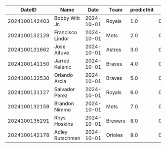 DateID         |  Name              |  Date        |  Team     |  predicthit  |  predicthitproba     |  hitbool  |  Last7DaysAVG  |  Last15DaysAVG  |  Last30DaysAVG
---------------|--------------------|--------------|-----------|--------------|----------------------|-----------|----------------|-----------------|---------------
2024100142403  |  Bobby Witt Jr.    |  2024-10-01  |  Royals   |  1.0         |  0.6546333873451656  |  False    |  0.263         |  0.342          |  0.278
2024100132129  |  Francisco Lindor  |  2024-10-01  |  Mets     |  2.0         |  0.6086358988733929  |  False    |  0.353         |  0.353          |  0.311
2024100131662  |  Jose Altuve       |  2024-10-01  |  Astros   |  3.0         |  0.6079194526462293  |  False    |  0.25          |  0.205          |  0.284
2024100141150  |  Jarred Kelenic    |  2024-10-01  |  Braves   |  4.0         |  0.6054993713886118  |  False    |  1.0           |  0.5            |  0.222
2024100132530  |  Orlando Arcia     |  2024-10-01  |  Braves   |  5.0         |  0.6039304999795152  |  False    |  0.188         |  0.196          |  0.176
2024100131127  |  Salvador Perez    |  2024-10-01  |  Royals   |  6.0         |  0.6031626230146644  |  False    |  0.286         |  0.222          |  0.239
2024100132159  |  Brandon Nimmo     |  2024-10-01  |  Mets     |  7.0         |  0.6023965886075653  |  False    |  0.154         |  0.204          |  0.189
2024100135291  |  Rhys Hoskins      |  2024-10-01  |  Brewers  |  8.0         |  0.6009943742700634  |  False    |  0.231         |  0.294          |  0.221
2024100142178  |  Adley Rutschman   |  2024-10-01  |  Orioles  |  9.0         |  0.6003272593664315  |  False    |  0.217         |  0.205          |  0.213
